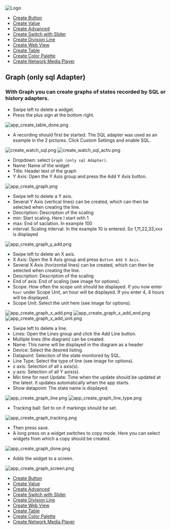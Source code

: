 ![Logo](../../admin/hiob.png)

-   [Create Button](button.md)
-   [Create Value](value.md)
-   [Create Advanced](advanced.md)
-   [Create Switch with Slider](switch_w_slider.md)
-   [Create Division Line](division.md)
-   [Create Web View](webview.md)
-   [Create Table](table.md)
-   [Create Color Palette](color.md)
-   [Create Network Media Player](media_player.md)

## Graph (only sql Adapter)

### With Graph you can create graphs of states recorded by SQL or history adapters.

- Swipe left to delete a widget.
- Press the plus sign at the bottom right.

![app_create_table_done.png](img/../../de/img/app_create_table_done.png)

- A recording should first be started. The SQL adapter was used as an example in the 2 pictures. Click Custom Settings and enable SQL.

![create_watch_sql.png](img/create_watch_sql.png)
![create_watch_sql_activ.png](img/create_watch_sql_activ.png)

- Dropdown: select `Graph (only sql Adapter)`.
- Name: Name of the widget
- Title: Header text of the graph
- Y Axis: Open the Y Axis group and press the Add Y Axis button.

![app_create_graph.png](img/../../de/img/app_create_graph.png)

- Swipe left to delete a Y axis.
- Several Y Axis (vertical lines) can be created, which can then be selected when creating the line.
- Description: Description of the scaling
- min: Start scaling. Here I start with 1
- max: End of saclation. In example 100
- interval: Scaling interval. In the example 10 is entered. So 1,11,22,33,xxx is displayed

![app_create_graph_y_add.png](img/../../de/img/app_create_graph_y_add.png)

- Swipe left to delete an X axis.
- X Axis: Open the X Axis group and press `Button Add X Axis`.
- Several X Axis (horizontal lines) can be created, which can then be selected when creating the line.
- Description: Description of the scaling
- End of axis: End of scaling (see image for options).
- Scope: How often the scope unit should be displayed. If you now enter `hour` under Scope Unit, an hour will be displayed. If you enter 4, 4 hours will be displayed.
- Scope Unit: Select the unit here (see image for options).

![app_create_graph_x_add.png](img/../../de/img/app_create_graph_x_add.png)
![app_create_graph_x_add_end.png](img/../../de/img/app_create_graph_x_add_end.png)
![app_create_graph_x_add_unit.png](img/../../de/img/app_create_graph_x_add_unit.png)

- Swipe left to delete a line.
- Lines: Open the Lines group and click the Add Line button.
- Multiple lines (the diagram) can be created.
- Name: This name will be displayed in the diagram as a header
- Device: Select the desired listing.
- Datapoint: Selection of the state monitored by SQL.
- Line Type: Select the type of line (see image for options).
- x axis: Selection of all x axis(s).
- y axis: Selection of all Y axis(s).
- Min time for next Update: Time when the update should be updated at the latest. It updates automatically when the app starts.
- Show datapoint: The state name is displayed.

![app_create_graph_line.png](img/../../de/img/app_create_graph_line.png)
![app_create_graph_line_type.png](img/../../de/img/app_create_graph_line_type.png)

- Tracking ball: Set to on if markings should be set.

![app_create_graph_tracking.png](img/../../de/img/app_create_graph_tracking.png)

- Then press save.
- A long press on a widget switches to copy mode. Here you can select widgets from which a copy should be created.

![app_create_graph_done.png](img/../../de/img/app_create_graph_done.png)

- Adds the widget to a screen.

![app_create_graph_screen.png](img/../../de/img/app_create_graph_screen.png)

-   [Create Button](button.md)
-   [Create Value](value.md)
-   [Create Advanced](advanced.md)
-   [Create Switch with Slider](switch_w_slider.md)
-   [Create Division Line](division.md)
-   [Create Web View](webview.md)
-   [Create Table](table.md)
-   [Create Color Palette](color.md)
-   [Create Network Media Player](media_player.md)
